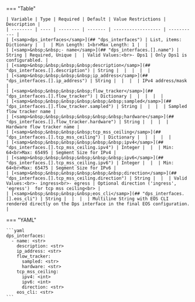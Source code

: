 <!--
  ~ Copyright (c) 2023 Arista Networks, Inc.
  ~ Use of this source code is governed by the Apache License 2.0
  ~ that can be found in the LICENSE file.
  -->
=== "Table"

    | Variable | Type | Required | Default | Value Restrictions | Description |
    | -------- | ---- | -------- | ------- | ------------------ | ----------- |
    | [<samp>dps_interfaces</samp>](## "dps_interfaces") | List, items: Dictionary |  |  | Min Length: 1<br>Max Length: 1 |  |
    | [<samp>&nbsp;&nbsp;- name</samp>](## "dps_interfaces.[].name") | String | Required, Unique |  | Valid Values:<br>- Dps1 | Only Dps1 is configurabled. |
    | [<samp>&nbsp;&nbsp;&nbsp;&nbsp;description</samp>](## "dps_interfaces.[].description") | String |  |  |  |  |
    | [<samp>&nbsp;&nbsp;&nbsp;&nbsp;ip_address</samp>](## "dps_interfaces.[].ip_address") | String |  |  |  | IPv4 address/mask |
    | [<samp>&nbsp;&nbsp;&nbsp;&nbsp;flow_tracker</samp>](## "dps_interfaces.[].flow_tracker") | Dictionary |  |  |  |  |
    | [<samp>&nbsp;&nbsp;&nbsp;&nbsp;&nbsp;&nbsp;sampled</samp>](## "dps_interfaces.[].flow_tracker.sampled") | String |  |  |  | Sampled flow tracker name |
    | [<samp>&nbsp;&nbsp;&nbsp;&nbsp;&nbsp;&nbsp;hardware</samp>](## "dps_interfaces.[].flow_tracker.hardware") | String |  |  |  | Hardware flow tracker name |
    | [<samp>&nbsp;&nbsp;&nbsp;&nbsp;tcp_mss_ceiling</samp>](## "dps_interfaces.[].tcp_mss_ceiling") | Dictionary |  |  |  |  |
    | [<samp>&nbsp;&nbsp;&nbsp;&nbsp;&nbsp;&nbsp;ipv4</samp>](## "dps_interfaces.[].tcp_mss_ceiling.ipv4") | Integer |  |  | Min: 64<br>Max: 65495 | Segment Size for IPv4 |
    | [<samp>&nbsp;&nbsp;&nbsp;&nbsp;&nbsp;&nbsp;ipv6</samp>](## "dps_interfaces.[].tcp_mss_ceiling.ipv6") | Integer |  |  | Min: 64<br>Max: 65475 | Segment Size for IPv6 |
    | [<samp>&nbsp;&nbsp;&nbsp;&nbsp;&nbsp;&nbsp;direction</samp>](## "dps_interfaces.[].tcp_mss_ceiling.direction") | String |  |  | Valid Values:<br>- ingress<br>- egress | Optional direction ('ingress', 'egress')  for tcp mss ceiling<br> |
    | [<samp>&nbsp;&nbsp;&nbsp;&nbsp;eos_cli</samp>](## "dps_interfaces.[].eos_cli") | String |  |  |  | Multiline String with EOS CLI rendered directly on the Dps interface in the final EOS configuration. |

=== "YAML"

    ```yaml
    dps_interfaces:
      - name: <str>
        description: <str>
        ip_address: <str>
        flow_tracker:
          sampled: <str>
          hardware: <str>
        tcp_mss_ceiling:
          ipv4: <int>
          ipv6: <int>
          direction: <str>
        eos_cli: <str>
    ```
